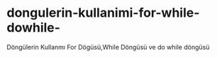 # dongulerin-kullanimi-for-while-dowhile-
Döngülerin Kullanmı For Dögüsü,While Döngüsü ve do while döngüsü
